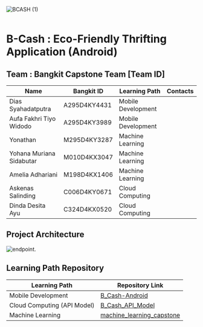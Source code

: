 ![BCASH (1)](https://github.com/Diassdp/Capstone-2024-B-Cash/assets/129014865/839f400c-c23f-47fd-83ad-376044794583)

<p align="center">
    <img src="" alt="">
</p>

# B-Cash : Eco-Friendly Thrifting Application (Android)

<p align="justify">

</p>

<p align="justify">

</p>

## Team : Bangkit Capstone Team [Team ID]

| Name                    | Bangkit ID  | Learning Path      | Contacts                                                                                                                                                                                |
| ----------------------- | ----------- | ------------------ | --------------------------------------------------------------------------------------------------------------------------------------------------------------------------------------- |
| Dias Syahadatputra | A295D4KY4431 | Mobile Development |                      |
| Aufa Fakhri Tiyo Widodo | A295D4KY3989 | Mobile Development |          |
| Yonathan | M295D4KY3287 | Machine Learning   |                               |
| Yohana Muriana Sidabutar | M010D4KX3047 | Machine Learning   |  |
| Amelia Adhariani | M198D4KX1406 | Machine Learning   |  |
| Askenas Salinding | C006D4KY0671 | Cloud Computing    |                              |
| Dinda Desita Ayu | C324D4KX0520 | Cloud Computing    |                    |

## Project Architecture

![endpoint.](/project-architecture/project-architecture-update.png)

## Learning Path Repository

| Learning Path                        | Repository Link                                                                           |
| ------------------------------------ | ----------------------------------------------------------------------------------------- |
| Mobile Development                   | [B_Cash-Android](https://github.com/Diassdp/B-Cash.git) |
| Cloud Computing (API Model)          | [B_Cash_API_Model](https://github.com/askenas/bcash)              |
| Machine Learning                     | [machine_learning_capstone]()        |
